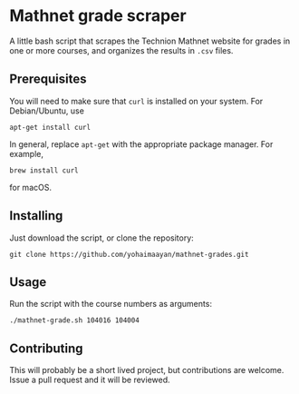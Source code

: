 # Mathnet grade scraper

A little bash script that scrapes the Technion Mathnet website for grades in one or more courses, and organizes the results in `.csv` files.

## Prerequisites

You will need to make sure that `curl` is installed on your system.
For Debian/Ubuntu, use

```
apt-get install curl
```
In general, replace `apt-get` with the appropriate package manager.
For example,
```
brew install curl
```
for macOS. 

## Installing

Just download the script, or clone the repository:

```
git clone https://github.com/yohaimaayan/mathnet-grades.git
```

## Usage

Run the script with the course numbers as arguments:
```
./mathnet-grade.sh 104016 104004
```

## Contributing

This will probably be a short lived project, but contributions are welcome.
Issue a pull request and it will be reviewed.
